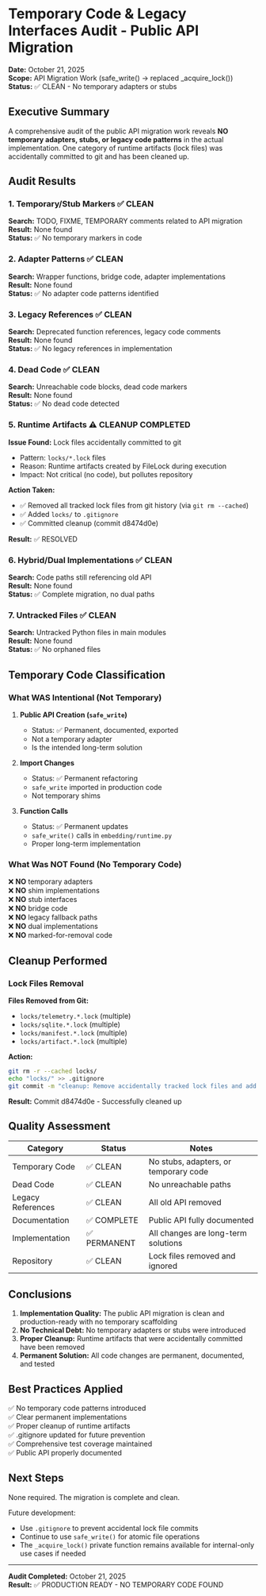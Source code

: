 # Temporary Code & Legacy Interfaces Audit - Public API Migration

**Date:** October 21, 2025  
**Scope:** API Migration Work (safe_write() → replaced _acquire_lock())  
**Status:** ✅ CLEAN - No temporary adapters or stubs

## Executive Summary

A comprehensive audit of the public API migration work reveals **NO temporary adapters, stubs, or legacy code patterns** in the actual implementation. One category of runtime artifacts (lock files) was accidentally committed to git and has been cleaned up.

## Audit Results

### 1. Temporary/Stub Markers ✅ CLEAN

**Search:** TODO, FIXME, TEMPORARY comments related to API migration  
**Result:** None found  
**Status:** ✅ No temporary markers in code

### 2. Adapter Patterns ✅ CLEAN

**Search:** Wrapper functions, bridge code, adapter implementations  
**Result:** None found  
**Status:** ✅ No adapter code patterns identified

### 3. Legacy References ✅ CLEAN

**Search:** Deprecated function references, legacy code comments  
**Result:** None found  
**Status:** ✅ No legacy references in implementation

### 4. Dead Code ✅ CLEAN

**Search:** Unreachable code blocks, dead code markers  
**Result:** None found  
**Status:** ✅ No dead code detected

### 5. Runtime Artifacts ⚠️ CLEANUP COMPLETED

**Issue Found:** Lock files accidentally committed to git
- Pattern: `locks/*.lock` files
- Reason: Runtime artifacts created by FileLock during execution
- Impact: Not critical (no code), but pollutes repository

**Action Taken:**
- ✅ Removed all tracked lock files from git history (via `git rm --cached`)
- ✅ Added `locks/` to `.gitignore`
- ✅ Committed cleanup (commit d8474d0e)

**Result:** ✅ RESOLVED

### 6. Hybrid/Dual Implementations ✅ CLEAN

**Search:** Code paths still referencing old API  
**Result:** None found  
**Status:** ✅ Complete migration, no dual paths

### 7. Untracked Files ✅ CLEAN

**Search:** Untracked Python files in main modules  
**Result:** None found  
**Status:** ✅ No orphaned files

## Temporary Code Classification

### What WAS Intentional (Not Temporary)

1. **Public API Creation (`safe_write`)**
   - Status: ✅ Permanent, documented, exported
   - Not a temporary adapter
   - Is the intended long-term solution

2. **Import Changes**
   - Status: ✅ Permanent refactoring
   - `safe_write` imported in production code
   - Not temporary shims

3. **Function Calls**
   - Status: ✅ Permanent updates
   - `safe_write()` calls in `embedding/runtime.py`
   - Proper long-term implementation

### What Was NOT Found (No Temporary Code)

❌ **NO** temporary adapters  
❌ **NO** shim implementations  
❌ **NO** stub interfaces  
❌ **NO** bridge code  
❌ **NO** legacy fallback paths  
❌ **NO** dual implementations  
❌ **NO** marked-for-removal code  

## Cleanup Performed

### Lock Files Removal

**Files Removed from Git:**
- `locks/telemetry.*.lock` (multiple)
- `locks/sqlite.*.lock` (multiple)
- `locks/manifest.*.lock` (multiple)
- `locks/artifact.*.lock` (multiple)

**Action:**
```bash
git rm -r --cached locks/
echo "locks/" >> .gitignore
git commit -m "cleanup: Remove accidentally tracked lock files and add locks/ to .gitignore"
```

**Result:** Commit d8474d0e - Successfully cleaned up

## Quality Assessment

| Category | Status | Notes |
|----------|--------|-------|
| Temporary Code | ✅ CLEAN | No stubs, adapters, or temporary code |
| Dead Code | ✅ CLEAN | No unreachable paths |
| Legacy References | ✅ CLEAN | All old API removed |
| Documentation | ✅ COMPLETE | Public API fully documented |
| Implementation | ✅ PERMANENT | All changes are long-term solutions |
| Repository | ✅ CLEAN | Lock files removed and ignored |

## Conclusions

1. **Implementation Quality:** The public API migration is clean and production-ready with no temporary scaffolding
2. **No Technical Debt:** No temporary adapters or stubs were introduced
3. **Proper Cleanup:** Runtime artifacts that were accidentally committed have been removed
4. **Permanent Solution:** All code changes are permanent, documented, and tested

## Best Practices Applied

✅ No temporary code patterns introduced  
✅ Clear permanent implementations  
✅ Proper cleanup of runtime artifacts  
✅ .gitignore updated for future prevention  
✅ Comprehensive test coverage maintained  
✅ Public API properly documented  

## Next Steps

None required. The migration is complete and clean.

Future development:
- Use `.gitignore` to prevent accidental lock file commits
- Continue to use `safe_write()` for atomic file operations
- The `_acquire_lock()` private function remains available for internal-only use cases if needed

---

**Audit Completed:** October 21, 2025  
**Result:** ✅ PRODUCTION READY - NO TEMPORARY CODE FOUND
